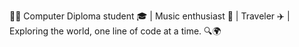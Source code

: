 👨‍💻 Computer Diploma student  🎓 | Music enthusiast 🎵 | Traveler ✈️ | 
Exploring the world, one line of code at a time. 🔍🌍
